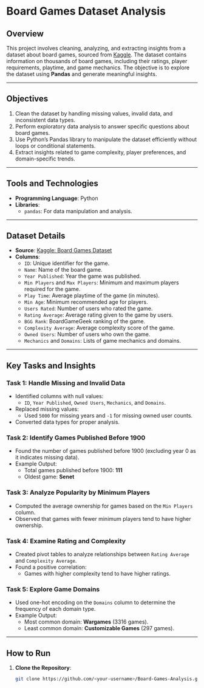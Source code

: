 # Board Games Dataset Analysis

## Overview
This project involves cleaning, analyzing, and extracting insights from a dataset about board games, sourced from [Kaggle](https://www.kaggle.com/andrewmvd/board-games). The dataset contains information on thousands of board games, including their ratings, player requirements, playtime, and game mechanics. The objective is to explore the dataset using **Pandas** and generate meaningful insights.

---

## Objectives
1. Clean the dataset by handling missing values, invalid data, and inconsistent data types.
2. Perform exploratory data analysis to answer specific questions about board games.
3. Use Python’s Pandas library to manipulate the dataset efficiently without loops or conditional statements.
4. Extract insights related to game complexity, player preferences, and domain-specific trends.

---

## Tools and Technologies
- **Programming Language**: Python
- **Libraries**:
  - `pandas`: For data manipulation and analysis.

---

## Dataset Details
- **Source**: [Kaggle: Board Games Dataset](https://www.kaggle.com/andrewmvd/board-games)
- **Columns**:
  - `ID`: Unique identifier for the game.
  - `Name`: Name of the board game.
  - `Year Published`: Year the game was published.
  - `Min Players` and `Max Players`: Minimum and maximum players required for the game.
  - `Play Time`: Average playtime of the game (in minutes).
  - `Min Age`: Minimum recommended age for players.
  - `Users Rated`: Number of users who rated the game.
  - `Rating Average`: Average rating given to the game by users.
  - `BGG Rank`: BoardGameGeek ranking of the game.
  - `Complexity Average`: Average complexity score of the game.
  - `Owned Users`: Number of users who own the game.
  - `Mechanics` and `Domains`: Lists of game mechanics and domains.

---

## Key Tasks and Insights

### **Task 1: Handle Missing and Invalid Data**
- Identified columns with null values:
  - `ID`, `Year Published`, `Owned Users`, `Mechanics`, and `Domains`.
- Replaced missing values:
  - Used `5000` for missing years and `-1` for missing owned user counts.
- Converted data types for proper analysis.

### **Task 2: Identify Games Published Before 1900**
- Found the number of games published before 1900 (excluding year 0 as it indicates missing data).
- Example Output:
  - Total games published before 1900: **111**
  - Oldest game: **Senet**

### **Task 3: Analyze Popularity by Minimum Players**
- Computed the average ownership for games based on the `Min Players` column.
- Observed that games with fewer minimum players tend to have higher ownership.

### **Task 4: Examine Rating and Complexity**
- Created pivot tables to analyze relationships between `Rating Average` and `Complexity Average`.
- Found a positive correlation:
  - Games with higher complexity tend to have higher ratings.

### **Task 5: Explore Game Domains**
- Used one-hot encoding on the `Domains` column to determine the frequency of each domain type.
- Example Output:
  - Most common domain: **Wargames** (3316 games).
  - Least common domain: **Customizable Games** (297 games).

---

## How to Run

1. **Clone the Repository**:
   ```bash
   git clone https://github.com/<your-username>/Board-Games-Analysis.git
